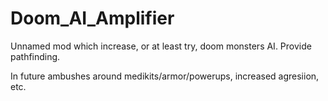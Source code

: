 # Doom_AI_Amplifier

Unnamed mod which increase, or at least try, doom monsters AI.
Provide pathfinding.

In future ambushes around medikits/armor/powerups, increased agresiion, etc.
